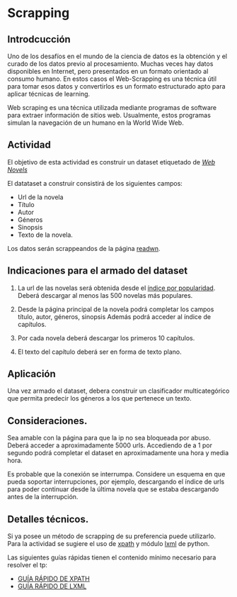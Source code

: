 # Scrapping

## Introdcucción

Uno de los desafíos en el mundo de la ciencia de datos es la obtención y el curado de los datos previo al procesamiento.
Muchas veces hay datos disponibles en Internet, pero presentados en un formato orientado al consumo humano. En estos
casos el Web-Scrapping es una técnica útil para tomar esos datos y convertirlos es un formato estructurado apto para
aplicar técnicas de learning.

Web scraping es una técnica utilizada mediante programas de software para extraer información de sitios web. 
Usualmente, estos programas simulan la navegación de un humano en la World Wide Web.

## Actividad

El objetivo de esta actividad es construir un dataset etiquetado de *[Web Novels](https://en.wikipedia.org/wiki/Web_fiction)*

El datataset a construir consistirá de los siguientes campos:

* Url de la novela
* Título
* Autor
* Géneros
* Sinopsis
* Texto de la novela.


Los datos serán scrappeandos de la página [readwn](https://www.readwn.com).

## Indicaciones para el armado del dataset 

1) La url de las novelas será obtenida desde el [índice por popularidad](https://www.readwn.com/list/all/all-onclick-0.html).
Deberá descargar al menos las 500 novelas más populares.

2) Desde la página principal de la novela podrá completar los campos título, autor, géneros, sinopsis
Además podrá acceder al índice de capítulos.

3) Por cada novela deberá descargar los primeros 10 capítulos.

4) El texto del capítulo deberá ser en forma de texto plano.

## Aplicación

Una vez armado el dataset, debera construir un clasificador multicategórico que permita predecir los géneros a
los que pertenece un texto.

## Consideraciones.

Sea amable con la página para que la ip no sea bloqueada por abuso. Deberá acceder a aproximadamente 5000 urls. Accediendo
de a 1 por segundo podrá completar el dataset en aproximadamente una hora y media hora.

Es probable que la conexión se interrumpa. Considere un esquema en que pueda soportar interrupciones, por ejemplo, descargando
el índice de urls para poder continuar desde la última novela que se estaba descargando antes de la interrupción.

## Detalles técnicos.

Si ya posee un método de scrapping de su preferencia puede utilizarlo. Para la actividad se sugiere el uso de 
[xpath](https://www.w3schools.com/xml/xpath_intro.asp) y módulo [lxml](https://lxml.de/) de python.

Las siguientes guías rápidas tienen el contenido mínimo necesario para resolver el tp:

* [GUÍA RÁPIDO DE XPATH](XPATH_QUICKSTART.md)
* [GUÍA RÁPIDO DE LXML](LXML_QUICKSTART.md)